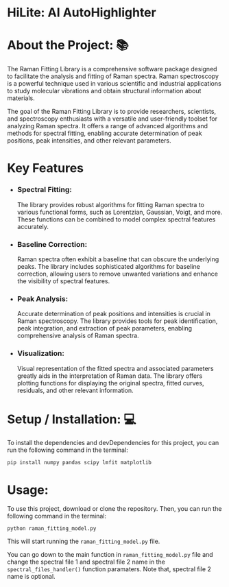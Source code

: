 # **HiLite: AI AutoHighlighter**

# About the Project: 📚
The Raman Fitting Library is a comprehensive software package designed to facilitate the analysis and fitting of Raman spectra. Raman spectroscopy is a powerful technique used in various scientific and industrial applications to study molecular vibrations and obtain structural information about materials.

The goal of the Raman Fitting Library is to provide researchers, scientists, and spectroscopy enthusiasts with a versatile and user-friendly toolset for analyzing Raman spectra. It offers a range of advanced algorithms and methods for spectral fitting, enabling accurate determination of peak positions, peak intensities, and other relevant parameters.

# Key Features
- ### Spectral Fitting:
    The library provides robust algorithms for fitting Raman spectra to various functional forms, such as Lorentzian, Gaussian, Voigt, and more. These functions can be combined to model complex spectral features accurately.

- ### Baseline Correction:
    Raman spectra often exhibit a baseline that can obscure the underlying peaks. The library includes sophisticated algorithms for baseline correction, allowing users to remove unwanted variations and enhance the visibility of spectral features.

- ### Peak Analysis:
    Accurate determination of peak positions and intensities is crucial in Raman spectroscopy. The library provides tools for peak identification, peak integration, and extraction of peak parameters, enabling comprehensive analysis of Raman spectra.

- ### Visualization:
    Visual representation of the fitted spectra and associated parameters greatly aids in the interpretation of Raman data. The library offers plotting functions for displaying the original spectra, fitted curves, residuals, and other relevant information.

# Setup / Installation: 💻

To install the dependencies and devDependencies for this project, you can run the following command in the terminal:

    pip install numpy pandas scipy lmfit matplotlib

# Usage:

To use this project, download or clone the repository. Then, you can run the following command in the terminal:
    
    python raman_fitting_model.py
    
This will start running the `raman_fitting_model.py` file.

You can go down to the main function in `raman_fitting_model.py` file and change the spectral file 1 and spectral file 2 name in the `spectral_files_handler()` function paramaters. Note that, spectral file 2 name is optional.